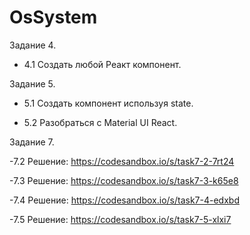 # OsSystem

Задание 4.
- 4.1 Создать любой Реакт компонент.

Задание 5.
- 5.1 Создать компонент используя state.

- 5.2 Разобраться с Material UI React.


Задание 7.

-7.2 Решение: https://codesandbox.io/s/task7-2-7rt24 

-7.3 Решение: https://codesandbox.io/s/task7-3-k65e8

-7.4 Решение: https://codesandbox.io/s/task7-4-edxbd

-7.5 Решение: https://codesandbox.io/s/task7-5-xlxi7
